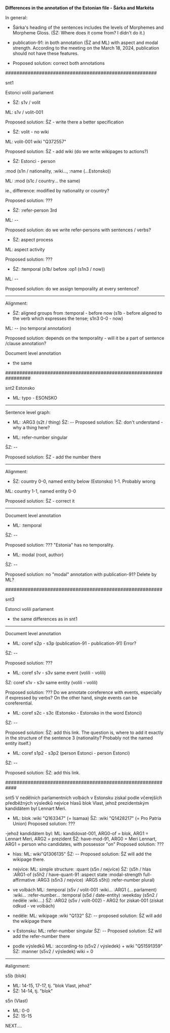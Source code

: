 **Differences in the annotation of the Estonian file - Šárka and Markéta**

In general:
- Šárka's heading of the sentences includes the levels of Morphemes and Morpheme Gloss. (ŠZ: Where does it come from? I didn't do it.)

- publication-91: in both annotation (ŠZ and ML) with aspect and modal strength. According to the meeting on the March 18, 2024, publication should not have these features.
- Proposed solution: correct both annotations



######################################################

snt1

Estonci volili parlament

- ŠZ: s1v / volit 

ML: s1v / volit-001

Proposed solution: ŠZ - write there a better specification



- ŠZ: volit - no wiki

ML: volit-001 wiki "Q372557"

Proposed solution: ŠZ - add wiki (do we write wikipages to actions?)


- ŠZ: Estonci - person

:mod (s1n / nationality, :wiki..., :name (...Estonsko))

ML: :mod (s1c / country... the same)

ie., difference: modified by nationality or country?

Proposed solution: ???


- ŠZ: :refer-person 3rd

ML: --

Proposed solution: do we write refer-persons with sentences / verbs?


- ŠZ: aspect process

ML: aspect activity

Proposed solution: ???


- ŠZ: :temporal (s1b/ before :op1 (s1n3 / now))

ML: --

Proposed solution: do we assign temporality at every sentence?

_________________________________________________________


Alignment:
- ŠZ: aligned groups from :temporal - before now (s1b - before aligned to the verb which expresses the tense; s1n3 0-0 - now)

ML: -- (no temporal annotation)

Proposed solution: depends on the temporality - will it be a part of sentence /clause annotation?


Document level annotation
- the same


#################################################################

snt2
Estonsko 

- ML: typo - ESONSKO

_______________________________________________________

Sentence level graph:

- ML: :ARG3 (s2t / thing)
ŠZ: --
Proposed solution: ŠZ: don't understand - why a thing here?


- ML: refer-number singular

ŠZ: --

Proposed solution: ŠZ - add the number there

_______________________________________________________

Alignment:
- ŠZ: country 0-0, named entity below (Estonsko) 1-1. Probably wrong

ML: country 1-1, named entity 0-0

Proposed solution: ŠZ - correct it 

_______________________________________________________

Document level annotation

- ML: :temporal

ŠZ: --

Proposed solution: ??? "Estonia" has no temporality. 




- ML: modal (root, author)

ŠZ: --

Proposed solution: no "modal" annotation with publication-91? Delete by ML?

########################################################

snt3

Estonci volili parlament

- the same differences as in snt1

________________________________________________________

Document level annotation

- ML: coref s2p - s3p (publication-91 - publication-91) Error?

ŠZ: --

Proposed solution: ???

- ML: coref s1v - s3v same event (volili - volili)

ŠZ: coref s1v - s3v same entity (volili - volili)

Proposed solution: ??? Do we annotate coreference with events, especially if expressed by verbs? On the other hand, single events can be coreferential. 

- ML: coref s2c - s3c (Estonsko - Estonsko in the word Estonci)

ŠZ: --

Proposed solution: ŠZ: add this link. The question is, where to add it exactly in the structure of the sentence 3 (nationality? Probably not the named entity itself.)


- ML: coref s1p2 - s3p2 (person Estonci - person Estonci)

ŠZ: --

Proposed solution: ŠZ: add this link. 

############################################################

snt5 
V nedělních parlamentních volbách v Estonsku získal podle včerejších předběžných výsledků nejvíce hlasů blok Vlast, jehož prezidentským kandidátem byl Lennart Meri.

- ML: blok :wiki "Q163347" (= Isamaa)
ŠZ: :wiki "Q1428217" (= Pro Patria Union)
Proposed solution: ???


-jehož kandidátem byl:
ML: kandidovat-001, ARG0-of = blok, ARG1 = Lennart Meri, ARG2 = prezident
ŠZ: have-mod-91, ARG0 = Meri Lennart, ARG1 = person who candidates, with possessor "on"
Proposed solution: ???


- hlas:
ML: wiki"Q1306135"
ŠZ: --
Proposed solution: ŠZ will add the wikipage there.


- nejvíce:
ML: simple structure:     :quant (s5n / nejvíce)
ŠZ: (s5h / hlas
       :ARG1-of (s5h2 / have-quant-91
       		:aspect state
       		:modal-strength full-affirmative
       		:ARG3 (s5n3 / nejvíce)
       		:ARG5 s5h))
       :refer-number plural)


- ve volbách
ML: :temporal (s5v / volit-001
				:wiki...
				:ARG1 (... parlament)
					:wiki...
					:refer-number...
				:temporal (s5d / date-entity)
					:weekday (s5n2 / neděle
					:wiki....)
ŠZ: :ARG2 (s5v / volit-002) - ARG2 for získat-001 (získat odkud - ve volbách)


- neděle:
ML: wikipage :wiki "Q132"
ŠZ: --
proposed solution: ŠZ will add the wikipage there


- v Estonsku:
ML: refer-number singular
ŠZ: --
Proposed solution: ŠZ will add the refer-number there


- podle výsledků
ML: :according-to (s5v2 / výsledek) + wiki "Q51591359"
ŠZ: :manner (s5v2 / výsledek) wiki = 0

------------------------------------------------------------

#alignment:

s5b (blok) 
- ML: 14-15, 17-17, tj. "blok Vlast, jehož"
- ŠZ: 14-14, tj. "blok"

s5n (Vlast)
- ML: 0-0
- ŠZ: 15-15

NEXT....